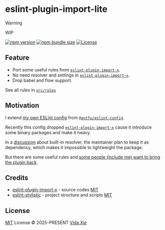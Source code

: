 # eslint-plugin-import-lite

> [!WARNING]
> WIP

[![npm version][npm-version-src]][npm-version-href]
[![npm bundle size][npm-bundle-size-src]][npm-bundle-size-href]
[![License][license-src]][license-href]

## Feature

- Port some useful rules from [`eslint-plugin-import-x`](https://github.com/un-ts/eslint-plugin-import-x).
- No need resolver and settings in [`eslint-plugin-import-x`](https://github.com/un-ts/eslint-plugin-import-x).
- Drop babel and flow support.

See all rules in [`src/rules`](./src/rules)

## Motivation

I extend [my own ESLint config](https://github.com/9romise/eslint-config) from [`@antfu/eslint-config`](https://github.com/antfu/eslint-config).

Recently this config dropped [`eslint-plugin-import-x`](https://github.com/un-ts/eslint-plugin-import-x) cause it introduce some binary packages and make it heavy.

In a [discussion]((https://github.com/9romise/eslint-import-resolver-oxc/issues/87#issuecomment-2945162572)) about built-in resolver, the maintainer plan to keep it as dependency, which makes it impossible to lightweight the package.

But there are some useful rules and [some people (include me) want to bring the plugin back](https://github.com/antfu/eslint-config/issues/720).

## Credits

- [eslint-plugin-import-x](https://github.com/un-ts/eslint-plugin-import-x) - source codes [MIT](https://github.com/un-ts/eslint-plugin-import-x/blob/master/LICENSE)
- [eslint-stylistic](https://github.com/eslint-stylistic/eslint-stylistic) - project structure and scripts [MIT](https://github.com/eslint-stylistic/eslint-stylistic/blob/main/LICENSE)

## License

[MIT](./LICENSE) License &copy; 2025-PRESENT [Vida Xie](https://github.com/9romise)

<!-- Badges -->

[npm-version-src]: https://img.shields.io/npm/v/eslint-plugin-import-lite
[npm-version-href]: https://npmjs.com/package/eslint-plugin-import-lite
[npm-bundle-size-src]: https://img.shields.io/npm/unpacked-size/eslint-plugin-import-lite
[npm-bundle-size-href]: https://npmjs.com/package/eslint-plugin-import-lite
[license-src]: https://img.shields.io/npm/l/eslint-plugin-import-lite
[license-href]: https://opensource.org/licenses/MIT
